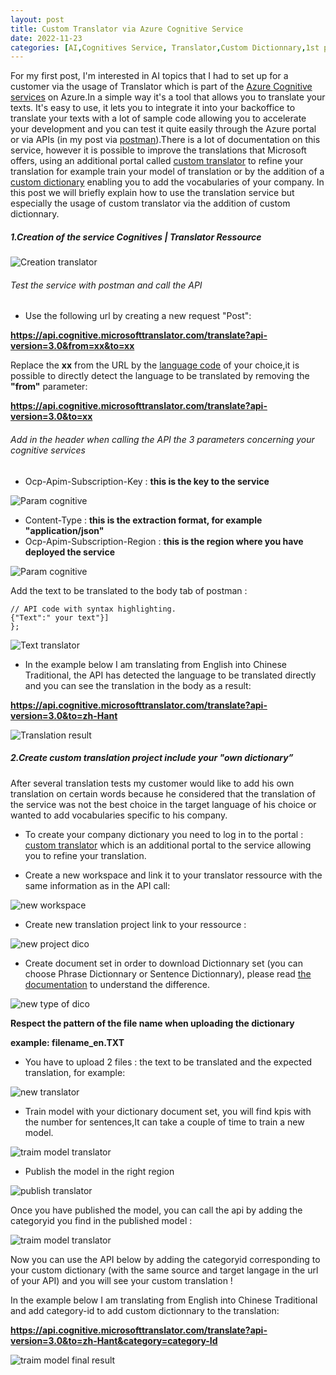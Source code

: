 ```yaml
---
layout: post
title: Custom Translator via Azure Cognitive Service  
date: 2022-11-23
categories: [AI,Cognitives Service, Translator,Custom Dictionnary,1st post]
---
```


For my first post, I'm interested in AI topics that I had to set up for a customer via the usage of Translator which is part of the [Azure Cognitive services](https://azure.microsoft.com/fr-fr/products/cognitive-services/) on Azure.In a simple way it's a tool that allows you to translate your texts. It's easy to use, it lets you to integrate it into your backoffice to translate your texts with a lot of sample code allowing you to accelerate your development and you can test it quite easily through the Azure portal or via APIs (in my post via [postman](https://www.postman.com/)).There is a lot of documentation on this service, however it is possible to improve the translations that Microsoft offers, using an additional portal called [custom translator](https://portal.customtranslator.azure.ai/) to refine your translation for example train your model of translation or by the addition of a [custom dictionary](https://learn.microsoft.com/en-us/azure/cognitive-services/translator/custom-translator/concepts/dictionaries) enabling you to add the vocabularies of your company.
In this post we will briefly explain how to use the translation service but especially the usage of custom translator via the addition of custom dictionnary.

##### 1.Creation of the service Cognitives | Translator Ressource 

![Creation translator](https://github.com/marc-hadjeje/marc-hadjeje.github.io/blob/main/assets/images/Translator_creation.jpg?raw=true)

###### Test the service with postman and call the API 

-	Use the following url by creating a new request "Post": 

**https://api.cognitive.microsofttranslator.com/translate?api-version=3.0&from=xx&to=xx**

Replace the **xx** from the URL by the [language code](https://learn.microsoft.com/en-us/azure/cognitive-services/translator/language-support) of your choice,it is possible to directly detect the language to be translated by removing the **"from"** parameter:

**https://api.cognitive.microsofttranslator.com/translate?api-version=3.0&to=xx**


###### Add in the header when calling the API the 3 parameters concerning your cognitive services

-	Ocp-Apim-Subscription-Key :  **this is the key to the service** 

![Param cognitive](https://github.com/marc-hadjeje/marc-hadjeje.github.io/blob/main/assets/images/key_translator.jpg?raw=true)

-	Content-Type : **this is the extraction format, for example "application/json"**
-	Ocp-Apim-Subscription-Region : **this is the region where you have deployed the service**

![Param cognitive](https://github.com/marc-hadjeje/marc-hadjeje.github.io/blob/main/assets/images/param_cognitive.jpg?raw=true)


Add the text to be translated to the body tab of postman :

```api
// API code with syntax highlighting.
{"Text":" your text"}]
}; 
```
![Text translator](https://github.com/marc-hadjeje/marc-hadjeje.github.io/blob/main/assets/images/text_translator.jpg?raw=true)

-   In the example below I am translating from English into Chinese Traditional, the API has detected the language to be translated directly and you can see the translation in the body as a result:

**https://api.cognitive.microsofttranslator.com/translate?api-version=3.0&to=zh-Hant**

![Translation result](https://github.com/marc-hadjeje/marc-hadjeje.github.io/blob/main/assets/images/translation_result.jpg?raw=true)


##### 2.Create custom translation project include your "own dictionary”

After several translation tests my customer would like to add his own translation on certain words because he considered that the translation of the service was not the best choice in the target language of his choice or wanted to add vocabularies specific to his company.  

-	To create your company dictionary you need to log in to the portal : [custom translator](https://portal.customtranslator.azure.ai/workspaces) which is an additional portal to the service allowing you to refine your translation.

-	Create a new workspace and link it to your translator ressource with the same information as in the API call:

![new workspace](https://github.com/marc-hadjeje/marc-hadjeje.github.io/blob/main/assets/images/custom_translator_key.jpg?raw=true)

-   Create new translation project link to your ressource :

![new project dico](https://github.com/marc-hadjeje/marc-hadjeje.github.io/blob/main/assets/images/new_project_translator.jpg?raw=true)

-	Create document set in order to download Dictionnary set (you can choose Phrase Dictionnary or Sentence Dictionnary), please read [the documentation](https://learn.microsoft.com/en-us/azure/cognitive-services/Translator/custom-translator/concepts/dictionaries) to understand the difference.

![new type of dico](https://raw.githubusercontent.com/marc-hadjeje/marc-hadjeje.github.io/main/assets/images/type_of_dictionnary.jpg)

**Respect the pattern of the file name when uploading the dictionary** 

**example: filename_en.TXT**

-  You have to upload 2 files : the text to be translated and the expected translation, for example:

![new translator](https://github.com/marc-hadjeje/marc-hadjeje.github.io/blob/main/assets/images/content%20custom%20dictionnary.jpg?raw=true)

-	Train model with your dictionary document set, you will find kpis with the number for sentences,It can take a couple of time to train a new model.

 ![traim model translator](https://github.com/marc-hadjeje/marc-hadjeje.github.io/blob/main/assets/images/train_model.jpg?raw=true)
 
-    Publish the model in the right region

 ![publish translator](https://github.com/marc-hadjeje/marc-hadjeje.github.io/blob/main/assets/images/publish_model2.jpg?raw=true)

Once you have published the model, you can call the api by adding the categoryid you find in the published model :

 ![traim model translator](https://github.com/marc-hadjeje/marc-hadjeje.github.io/blob/main/assets/images/category_id.jpg?raw=true)

Now you can use the API below by adding the categoryid corresponding to your custom dictionary (with the same source and target langage in the url of your API) and you will see your custom translation !

In the example below I am translating from English into Chinese Traditional and add category-id to add custom dictionnary to the translation:

**https://api.cognitive.microsofttranslator.com/translate?api-version=3.0&to=zh-Hant&category=category-Id**

 ![traim model final result](https://github.com/marc-hadjeje/marc-hadjeje.github.io/blob/main/assets/images/result_custom_traduction.jpg?raw=true)